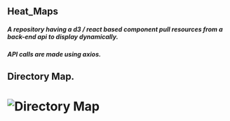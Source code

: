 ## Heat_Maps
##### A repository having a d3 / react based component pull resources from a back-end api to display dynamically.
##### API calls are made using axios.
## Directory Map.
#    ![Directory Map](https://drive.google.com/uc?export=view&id=1uTex3O6mEs_utCWe2p5pJwubO6t2wLGJ)
